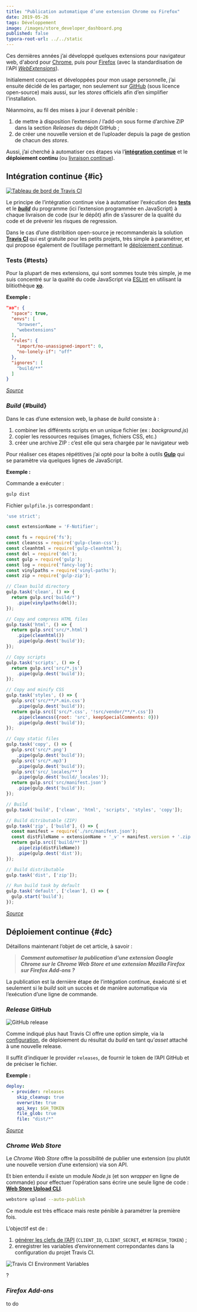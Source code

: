 ```yaml
---
title: "Publication automatique d’une extension Chrome ou Firefox"
date: 2019-05-26
tags: Développement
image: /images/store_developer_dashboard.png
published: false
typora-root-url: ../../static
---
```


Ces dernières années j’ai développé quelques extensions pour navigateur web, d'abord pour [Chrome](https://chrome.google.com/webstore/search/ligny?_category=extensions), puis pour [Firefox](https://addons.mozilla.org/fr/firefox/user/77216/) (avec la standardisation de l'API [*WebExtensions*](https://developer.mozilla.org/fr/docs/Mozilla/Add-ons/WebExtensions)).

Initialement conçues et développées pour mon usage personnelle, j’ai ensuite décidé de les partager, non seulement sur [GitHub](https://github.com/Narno?utf8=%E2%9C%93&tab=repositories&q=topic%3Aweb-extension&type=source&language=) (sous licence open-source) mais aussi, sur les *stores* officiels afin d’en simplifier l'installation.

Néanmoins, au fil des mises à jour il devenait pénible :

1. de mettre à disposition l’extension / l’add-on sous forme d’archive ZIP dans la section *Releases* du dépôt GitHub ;
2. de créer une nouvelle version et de l’uploader depuis la page de gestion de chacun des *stores*.

Aussi, j’ai cherché à automatiser ces étapes via l’[**intégration continue**](https://fr.m.wikipedia.org/wiki/Int%C3%A9gration_continue) et le **déploiement continu** (ou [livraison continue](https://fr.m.wikipedia.org/wiki/Livraison_continue)).

<!-- break-->

## Intégration continue {#ic}

[![Tableau de bord de Travis CI](/images/f-notifier-travis-ci.png)](https://travis-ci.com/)

Le principe de l’intégration continue vise à automatiser l‘exécution des [**tests**](#tests) et le [***build***](#build) du programme (ici l’extension programmée en JavaScript) à chaque livraison de code (sur le dépôt) afin de s’assurer de la qualité du code et de prévenir les risques de regression.

Dans le cas d’une distribition open-source je recommanderais la solution [**Travis CI**](https://travis-ci.com/) qui est gratuite pour les petits projets, très simple à paramétrer, et qui propose également de l’outillage permettant le [déploiement continue](#dc).

### Tests {#tests}

Pour la plupart de mes extensions, qui sont sommes toute très simple, je me suis concentré sur la qualité du code JavaScript via [ESLint](https://eslint.org/) en utilisant la blitiothèque [**xo**](https://github.com/xojs/xo).

**Exemple :**

```json
"xo": {
  "space": true,
  "envs": [
    "browser",
    "webextensions"
  ],
  "rules": {
    "import/no-unassigned-import": 0,
    "no-lonely-if": "off"
  },
  "ignores": [
    "build/**"
  ]
}
```

[*Source*](https://github.com/Narno/F-Notifier/blob/master/package.json#L38)

### *Build* {#build}

Dans le cas d’une extension web, la phase de *build* consiste à :

1. combiner les différents scripts en un unique fichier (ex : *background.js*)
2. copier les ressources requises (images, fichiers CSS, etc.)
3. créer une archive ZIP : c’est elle qui sera chargée par le navigateur web

Pour réaliser ces étapes répétitives j’ai opté pour la boîte à outils [**Gulp**](https://gulpjs.com/) qui se paramètre via quelques lignes de JavaScript.

**Exemple :**

Commande a exécuter :

```bash
gulp dist
```

Fichier `gulpfile.js` correspondant :

```javascript
'use strict';

const extensionName = 'F-Notifier';

const fs = require('fs');
const cleancss = require('gulp-clean-css');
const cleanhtml = require('gulp-cleanhtml');
const del = require('del');
const gulp = require('gulp');
const log = require('fancy-log');
const vinylpaths = require('vinyl-paths');
const zip = require('gulp-zip');

// Clean build directory
gulp.task('clean', () => {
  return gulp.src('build/*')
    .pipe(vinylpaths(del));
});

// Copy and compress HTML files
gulp.task('html', () => {
  return gulp.src('src/*.html')
    .pipe(cleanhtml())
    .pipe(gulp.dest('build'));
});

// Copy scripts
gulp.task('scripts', () => {
  return gulp.src('src/*.js')
    .pipe(gulp.dest('build'));
});

// Copy and minify CSS
gulp.task('styles', () => {
  gulp.src('src/**/*.min.css')
    .pipe(gulp.dest('build'));
  return gulp.src(['src/*.css', '!src/vendor/**/*.css'])
    .pipe(cleancss({root: 'src', keepSpecialComments: 0}))
    .pipe(gulp.dest('build'));
});

// Copy static files
gulp.task('copy', () => {
  gulp.src('src/*.png')
    .pipe(gulp.dest('build'));
  gulp.src('src/*.mp3')
    .pipe(gulp.dest('build'));
  gulp.src('src/_locales/**')
    .pipe(gulp.dest('build/_locales'));
  return gulp.src('src/manifest.json')
    .pipe(gulp.dest('build'));
});

// Build
gulp.task('build', ['clean', 'html', 'scripts', 'styles', 'copy']);

// Build ditributable (ZIP)
gulp.task('zip', ['build'], () => {
  const manifest = require('./src/manifest.json');
  const distFileName = extensionName + '_v' + manifest.version + '.zip';
  return gulp.src(['build/**'])
    .pipe(zip(distFileName))
    .pipe(gulp.dest('dist'));
});

// Build distributable
gulp.task('dist', ['zip']);

// Run build task by default
gulp.task('default', ['clean'], () => {
  gulp.start('build');
});
```

[*Source*](https://github.com/Narno/F-Notifier/blob/master/gulpfile.js)

## Déploiement continue {#dc}

Détaillons maintenant l’objet de cet article, à savoir :

> ***Comment automatiser la publication d’une extension Google Chrome sur le Chrome Web Store et une extension Mozilla Firefox sur Firefox Add-ons ?***

La publication est la dernière étape de l’intégation continue, éxaécuté si et seulement si le *build* soit un succès et de manière automatique via l’exécution d’une ligne de commande.

### *Release* GitHub

![GitHub release](/images/f-notifier-github-release.png)

Comme indiqué plus haut Travis CI offre une option simple, via la [configuration](https://docs.travis-ci.com/user/deployment/releases/), de déploiement du résultat du *build* en tant qu’*asset* attaché à une nouvelle release.

Il suffit d’indiquer le provider `releases`, de fournir le token de l’API GitHub et de préciser le fichier.

**Exemple :**

```yaml
deploy:
  - provider: releases
    skip_cleanup: true
    overwrite: true
    api_key: $GH_TOKEN
    file_glob: true
    file: "dist/*"
```

[*Source*](https://github.com/Narno/F-Notifier/blob/master/.travis.yml#L14)

### *Chrome Web Store*

Le *Chrome Web Store* offre la possibilité de publier une extension (ou plutôt une nouvelle version d’une extension) via son API.

Et bien entendu il existe un module *Node.js* (et son *wrapper* en ligne de commande) pour effectuer l’opération sans écrire une seule ligne de code : [**Web Store Upload CLI**](https://github.com/DrewML/chrome-webstore-upload-cli).

```bash
webstore upload --auto-publish
```

Ce module est très efficace mais reste pénible à paramétrer la première fois.

L’objectif est de :

1. [générer les clefs de l’API](https://github.com/DrewML/chrome-webstore-upload/blob/master/How%20to%20generate%20Google%20API%20keys.md) (`CLIENT_ID`, `CLIENT_SECRET`, et `REFRESH_TOKEN`) ;
2. enregistrer les variables d’environnement correpondantes dans la configuration du projet Travis CI.

![Travis CI Environment Variables](/images/f-notifier-env-variables.png)

?

### *Firefox Add-ons*

to do